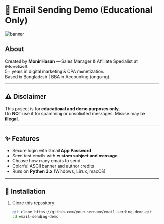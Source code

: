 # 📧 Email Sending Demo (Educational Only)

![banner](https://via.placeholder.com/800x200?text=Monir+Hasan+-+Email+Demo)

## About
Created by **Monir Hasan** — Sales Manager & Affiliate Specialist at iMonetizeIt.  
5+ years in digital marketing & CPA monetization.  
Based in Bangladesh | BBA in Accounting (ongoing).  

---

## ⚠️ Disclaimer
This project is for **educational and demo purposes only**.  
Do **NOT** use it for spamming or unsolicited messages. Misuse may be **illegal**.  

---

## ✨ Features
- Secure login with Gmail **App Password**  
- Send test emails with **custom subject and message**  
- Choose how many emails to send  
- Colorful ASCII banner and author credits  
- Runs on **Python 3.x** (Windows, Linux, macOS)  

---

## 🚀 Installation

1. Clone this repository:
   ```bash
   git clone https://github.com/yourusername/email-sending-demo.git
   cd email-sending-demo
